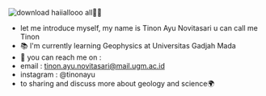 ![download](https://user-images.githubusercontent.com/111742232/188780905-f0ccfd8e-c70b-47ba-b292-f8e31ae576ff.jpg)
haiiallooo all🙌🏻
- let me introduce myself, my name is Tinon Ayu Novitasari u can call me Tinon
- 📚 l'm currently learning Geophysics at Universitas Gadjah Mada
- 💌 you can reach me on :
- email : tinon.ayu.novitasari@mail.ugm.ac.id
- instagram : @tinonayu 
- to sharing and discuss more about geology and science🌍
